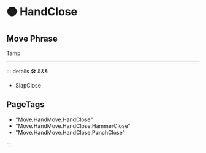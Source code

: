 
# 🟠 <move>HandClose</move>





## <move>Move Phrase</move>

 Tamp






---

<!-- =================================================== -->
<!-- =================================================== -->
<!-- =================================================== -->
<!-- =================================================== -->
<!-- =================================================== -->
::: details 🛠 <dev>&&&</dev>



- SlapClose



<h2>PageTags</h2>

- "Move.HandMove.HandClose"
- "Move.HandMove.HandClose.HammerClose"
- "Move.HandMove.HandClose.PunchClose"

:::
